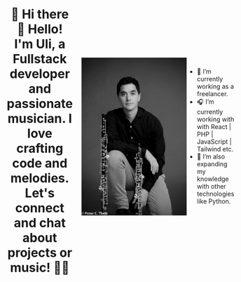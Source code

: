 <div style="display: flex; justify-content: center; align-items: center;">
  <div style="margin-right: 20px;">
    <h1 style="text-align: center;">🎵 Hi there 👋 Hello! I'm Uli, a Fullstack developer and passionate musician. I love crafting code and melodies. Let's connect and chat about projects or music! 📯📯</h1>
  </div>
    <br /> 
   <img alt="uli" align="right" src="./ulisesbyn2.jpg" width="240px" />
   <br /> 

- 🎼 I’m currently working as a freelancer.
- 🎧 I’m currently working with  with React | PHP | JavaScript | Tailwind etc.
- 🎹 I’m also expanding my knowledge with other technologies like Python.
 
</div>
